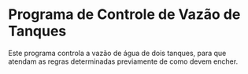 # Programa de Controle de Vazão de Tanques

Este programa controla a vazão de água de dois tanques, para que atendam as regras determinadas previamente de como devem encher. 
